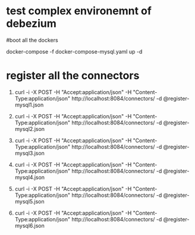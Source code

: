 # test complex environemnt of debezium

#boot all the dockers

docker-compose -f docker-compose-mysql.yaml up -d

# register all the connectors
1) curl -i -X POST -H "Accept:application/json" -H  "Content-Type:application/json" http://localhost:8084/connectors/ -d @register-mysql1.json

2) curl -i -X POST -H "Accept:application/json" -H  "Content-Type:application/json" http://localhost:8084/connectors/ -d @register-mysql2.json

3) curl -i -X POST -H "Accept:application/json" -H  "Content-Type:application/json" http://localhost:8084/connectors/ -d @register-mysql3.json

4) curl -i -X POST -H "Accept:application/json" -H  "Content-Type:application/json" http://localhost:8084/connectors/ -d @register-mysql4.json

5) curl -i -X POST -H "Accept:application/json" -H  "Content-Type:application/json" http://localhost:8084/connectors/ -d @register-mysql5.json

6) curl -i -X POST -H "Accept:application/json" -H  "Content-Type:application/json" http://localhost:8084/connectors/ -d @register-mysql6.json


